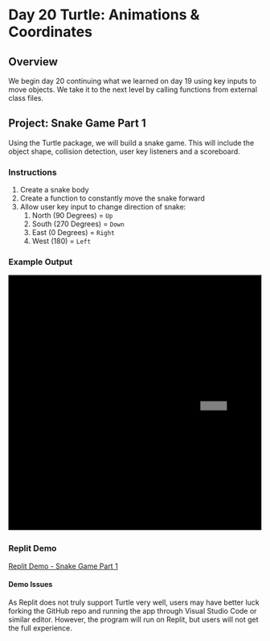 # Day 20 Turtle: Animations & Coordinates

## Overview

We begin day 20 continuing what we learned on day 19 using key inputs to move objects. We take it to the next level by calling functions from external class files.

## Project: Snake Game Part 1

Using the Turtle package, we will build a snake game. This will include the object shape, collision detection, user key listeners and a scoreboard.

### Instructions

1. Create a snake body
2. Create a function to constantly move the snake forward
3. Allow user key input to change direction of snake:
   1. North (90 Degrees) = `Up`
   2. South (270 Degrees) = `Down`
   3. East (0 Degrees) = `Right`
   4. West (180) = `Left`

### Example Output

![Snake Game Part 1](Images/snake_game_part1.png)

### Replit Demo

[Replit Demo - Snake Game Part 1](https://replit.com/@EoghyUnscripted/Snake-Game-1)

#### Demo Issues

As Replit does not truly support Turtle very well, users may have better luck forking the GitHub repo and running the app through Visual Studio Code or similar editor. However, the program will run on Replit, but users will not get the full experience.
